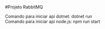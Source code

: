 #Projeto RabbitMQ

Comando para iniciar api dotnet: dotnet run</br>
Comando para iniciar api node.js: npm run start
